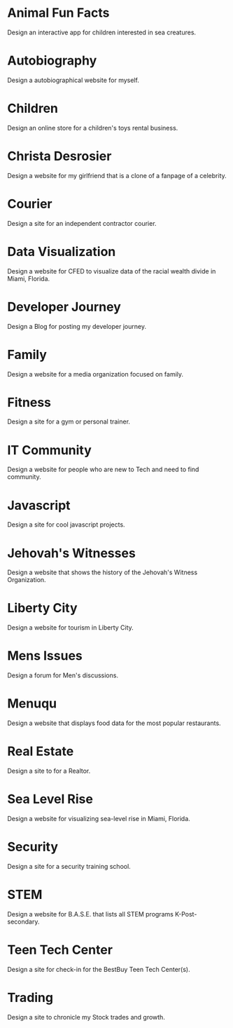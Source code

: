 # Animal Fun Facts
Design an interactive app for children interested in sea creatures.

# Autobiography
Design a autobiographical website for myself.

# Children
Design an online store for a children's toys rental business.

# Christa Desrosier
Design a website for my girlfriend that is a clone of a fanpage of a celebrity.

# Courier
Design a site for an independent contractor courier.

# Data Visualization
Design a website for CFED to visualize data of the racial wealth divide in Miami, Florida.

# Developer Journey
Design a Blog for posting my developer journey.

# Family
Design a website for a media organization focused on family.

# Fitness 
Design a site for a gym or personal trainer.

# IT Community
Design a website for people who are new to Tech and need to find community.

# Javascript
Design a site for cool javascript projects.

# Jehovah's Witnesses
Design a website that shows the history of the Jehovah's Witness Organization.

# Liberty City
Design a website for tourism in Liberty City.

# Mens Issues
Design a forum for Men's discussions.

# Menuqu
Design a website that displays food data for the most popular restaurants.

# Real Estate
Design a site to for a Realtor.

# Sea Level Rise
Design a website for visualizing sea-level rise in Miami, Florida.

# Security
Design a site for a security training school.

# STEM
Design a website for B.A.S.E. that lists all STEM programs K-Post-secondary.

# Teen Tech Center
Design a site for check-in for the BestBuy Teen Tech Center(s).

# Trading
Design a site to chronicle my Stock trades and growth.
